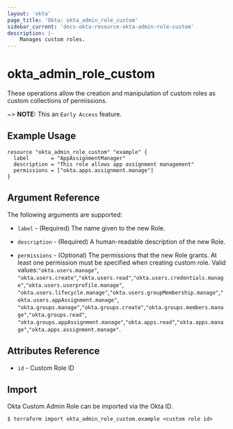 ```yaml
---
layout: 'okta'
page_title: 'Okta: okta_admin_role_custom'
sidebar_current: 'docs-okta-resource-okta-admin-role-custom'
description: |-
    Manages custom roles.
---
```


# okta_admin_role_custom

These operations allow the creation and manipulation of custom roles as custom collections of permissions.

~> **NOTE:** This an `Early Access` feature.

## Example Usage

```hcl
resource "okta_admin_role_custom" "example" {
  label       = "AppAssignmentManager"
  description = "This role allows app assignment management"
  permissions = ["okta.apps.assignment.manage"]
}
```

## Argument Reference

The following arguments are supported:

- `label` - (Required) The name given to the new Role.

- `description` - (Required) A human-readable description of the new Role.

- `permissions` - (Optional) The permissions that the new Role grants. At least one
  permission must be specified when creating custom role. Valid values:`"okta.users.manage"`, 
 `"okta.users.create"`,`"okta.users.read"`,`"okta.users.credentials.manage"`,`"okta.users.userprofile.manage"`, 
 `"okta.users.lifecycle.manage"`,`"okta.users.groupMembership.manage"`,`"okta.users.appAssignment.manage"`,
 `"okta.groups.manage"`,`"okta.groups.create"`,`"okta.groups.members.manage"`,`"okta.groups.read"`,
 `"okta.groups.appAssignment.manage"`,`"okta.apps.read"`,`"okta.apps.manage"`,`"okta.apps.assignment.manage"`. 

## Attributes Reference

- `id` - Custom Role ID

## Import

Okta Custom Admin Role can be imported via the Okta ID.

```
$ terraform import okta_admin_role_custom.example <custom role id>
```
